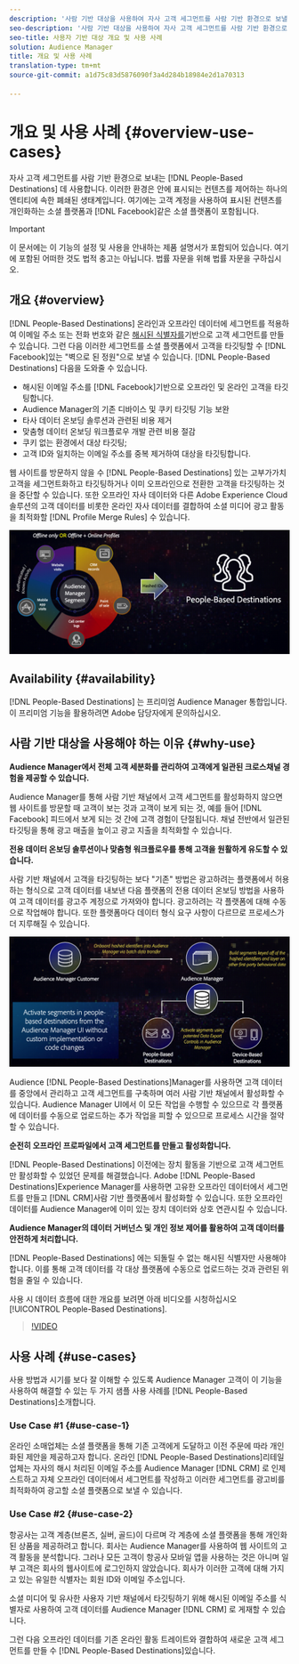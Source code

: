 ```yaml
---
description: '사람 기반 대상을 사용하여 자사 고객 세그먼트를 사람 기반 환경으로 보낼 수 있습니다. 이러한 환경은 안에 표시되는 컨텐츠를 제어하는 하나의 엔티티에 속한 폐쇄된 생태계입니다. 여기에는 Facebook과 같은 소셜 플랫폼과 고객 계정을 사용하여 표시된 컨텐츠를 개인화하는 기타 플랫폼이 포함됩니다. '
seo-description: '사람 기반 대상을 사용하여 자사 고객 세그먼트를 사람 기반 환경으로 보낼 수 있습니다. 이러한 환경은 안에 표시되는 컨텐츠를 제어하는 하나의 엔티티에 속한 폐쇄된 생태계입니다. 여기에는 Facebook과 같은 소셜 플랫폼과 고객 계정을 사용하여 표시된 컨텐츠를 개인화하는 기타 플랫폼이 포함됩니다.  '
seo-title: 사용자 기반 대상 개요 및 사용 사례
solution: Audience Manager
title: 개요 및 사용 사례
translation-type: tm+mt
source-git-commit: a1d75c83d5876090f3a4d284b18984e2d1a70313

---
```



# 개요 및 사용 사례 {#overview-use-cases}

자사 고객 세그먼트를 사람 기반 환경으로 보내는 [!DNL People-Based Destinations] 데 사용합니다. 이러한 환경은 안에 표시되는 컨텐츠를 제어하는 하나의 엔티티에 속한 폐쇄된 생태계입니다. 여기에는 고객 계정을 사용하여 표시된 컨텐츠를 개인화하는 소셜 플랫폼과 [!DNL Facebook]같은 소셜 플랫폼이 포함됩니다.

>[!IMPORTANT]
>이 문서에는 이 기능의 설정 및 사용을 안내하는 제품 설명서가 포함되어 있습니다. 여기에 포함된 어떠한 것도 법적 충고는 아닙니다. 법률 자문을 위해 법률 자문을 구하십시오.

## 개요 {#overview}

[!DNL People-Based Destinations] 온라인과 오프라인 데이터에 세그먼트를 적용하여 이메일 주소 또는 전화 번호와 같은 [해시된 식별자를](people-based-destinations-prerequisites.md#hashing-requirements)기반으로 고객 세그먼트를 만들 수 있습니다. 그런 다음 이러한 세그먼트를 소셜 플랫폼에서 고객을 타깃팅할 수 [!DNL Facebook]있는 "벽으로 된 정원"으로 보낼 수 있습니다. [!DNL People-Based Destinations] 다음을 도와줄 수 있습니다.

* 해시된 이메일 주소를 [!DNL Facebook]기반으로 오프라인 및 온라인 고객을 타깃팅합니다.
* Audience Manager의 기존 디바이스 및 쿠키 타깃팅 기능 보완
* 타사 데이터 온보딩 솔루션과 관련된 비용 제거
* 맞춤형 데이터 온보딩 워크플로우 개발 관련 비용 절감
* 쿠키 없는 환경에서 대상 타깃팅;
* 고객 ID와 일치하는 이메일 주소를 중복 제거하여 대상을 타깃팅합니다.

웹 사이트를 방문하지 않을 수 [!DNL People-Based Destinations] 있는 고부가가치 고객을 세그먼트화하고 타깃팅하거나 이미 오프라인으로 전환한 고객을 타깃팅하는 것을 중단할 수 있습니다. 또한 오프라인 자사 데이터와 다른 Adobe Experience Cloud 솔루션의 고객 데이터를 비롯한 온라인 자사 데이터를 결합하여 소셜 미디어 광고 활동을 최적화할 [!DNL Profile Merge Rules] 수 있습니다.

![pbd-overview](assets/pbd-overview.png)

## Availability {#availability}

[!DNL People-Based Destinations] 는 프리미엄 Audience Manager 통합입니다. 이 프리미엄 기능을 활용하려면 Adobe 담당자에게 문의하십시오.

## 사람 기반 대상을 사용해야 하는 이유 {#why-use}

**Audience Manager에서 전체 고객 세분화를 관리하여 고객에게 일관된 크로스채널 경험을 제공할 수 있습니다.**

Audience Manager를 통해 사람 기반 채널에서 고객 세그먼트를 활성화하지 않으면 웹 사이트를 방문할 때 고객이 보는 것과 고객이 보게 되는 것, 예를 들어 [!DNL Facebook] 피드에서 보게 되는 것 간에 고객 경험이 단절됩니다. 채널 전반에서 일관된 타깃팅을 통해 광고 매출을 높이고 광고 지출을 최적화할 수 있습니다.

**전용 데이터 온보딩 솔루션이나 맞춤형 워크플로우를 통해 고객을 원활하게 유도할 수 있습니다.**

사람 기반 채널에서 고객을 타깃팅하는 보다 "기존" 방법은 광고하려는 플랫폼에서 허용하는 형식으로 고객 데이터를 내보낸 다음 플랫폼의 전용 데이터 온보딩 방법을 사용하여 고객 데이터를 광고주 계정으로 가져와야 합니다. 광고하려는 각 플랫폼에 대해 수동으로 작업해야 합니다. 또한 플랫폼마다 데이터 형식 요구 사항이 다르므로 프로세스가 더 지루해질 수 있습니다.

![pbd-overview](assets/pbd-diagram.png)

Audience [!DNL People-Based Destinations]Manager를 사용하면 고객 데이터를 중앙에서 관리하고 고객 세그먼트를 구축하며 여러 사람 기반 채널에서 활성화할 수 있습니다. Audience Manager UI에서 이 모든 작업을 수행할 수 있으므로 각 플랫폼에 데이터를 수동으로 업로드하는 추가 작업을 피할 수 있으므로 프로세스 시간을 절약할 수 있습니다.

**순전히 오프라인 프로파일에서 고객 세그먼트를 만들고 활성화합니다.**

[!DNL People-Based Destinations] 이전에는 장치 활동을 기반으로 고객 세그먼트만 활성화할 수 있었던 문제를 해결했습니다. Adobe [!DNL People-Based Destinations]Experience Manager를 사용하면 고유한 오프라인 데이터에서 세그먼트를 만들고 [!DNL CRM]사람 기반 플랫폼에서 활성화할 수 있습니다. 또한 오프라인 데이터를 Audience Manager에 이미 있는 장치 데이터와 상호 연관시킬 수 있습니다.

**Audience Manager의 데이터 거버넌스 및 개인 정보 제어를 활용하여 고객 데이터를 안전하게 처리합니다.**

[!DNL People-Based Destinations] 에는 되돌릴 수 없는 해시된 식별자만 사용해야 합니다. 이를 통해 고객 데이터를 각 대상 플랫폼에 수동으로 업로드하는 것과 관련된 위험을 줄일 수 있습니다.

사용 시 데이터 흐름에 대한 개요를 보려면 아래 비디오를 시청하십시오 [!UICONTROL People-Based Destinations].

>[!VIDEO](https://video.tv.adobe.com/v/28968/?captions=kor)

## 사용 사례 {#use-cases}

사용 방법과 시기를 보다 잘 이해할 수 있도록 Audience Manager 고객이 이 기능을 사용하여 해결할 수 있는 두 가지 샘플 사용 사례를 [!DNL People-Based Destinations]소개합니다.

### Use Case #1 {#use-case-1}

온라인 소매업체는 소셜 플랫폼을 통해 기존 고객에게 도달하고 이전 주문에 따라 개인화된 제안을 제공하고자 합니다. 온라인 [!DNL People-Based Destinations]리테일 업체는 자사의 해시 처리된 이메일 주소를 Audience Manager [!DNL CRM] 로 인제스트하고 자체 오프라인 데이터에서 세그먼트를 작성하고 이러한 세그먼트를 광고비를 최적화하여 광고할 소셜 플랫폼으로 보낼 수 있습니다.

### Use Case #2 {#use-case-2}

항공사는 고객 계층(브론즈, 실버, 골드)이 다르며 각 계층에 소셜 플랫폼을 통해 개인화된 상품을 제공하려고 합니다. 회사는 Audience Manager를 사용하여 웹 사이트의 고객 활동을 분석합니다. 그러나 모든 고객이 항공사 모바일 앱을 사용하는 것은 아니며 일부 고객은 회사의 웹사이트에 로그인하지 않았습니다. 회사가 이러한 고객에 대해 가지고 있는 유일한 식별자는 회원 ID와 이메일 주소입니다.

소셜 미디어 및 유사한 사용자 기반 채널에서 타깃팅하기 위해 해시된 이메일 주소를 식별자로 사용하여 고객 데이터를 Audience Manager [!DNL CRM] 로 게재할 수 있습니다.

그런 다음 오프라인 데이터를 기존 온라인 활동 트레이트와 결합하여 새로운 고객 세그먼트를 만들 수 [!DNL People-Based Destinations]있습니다.
